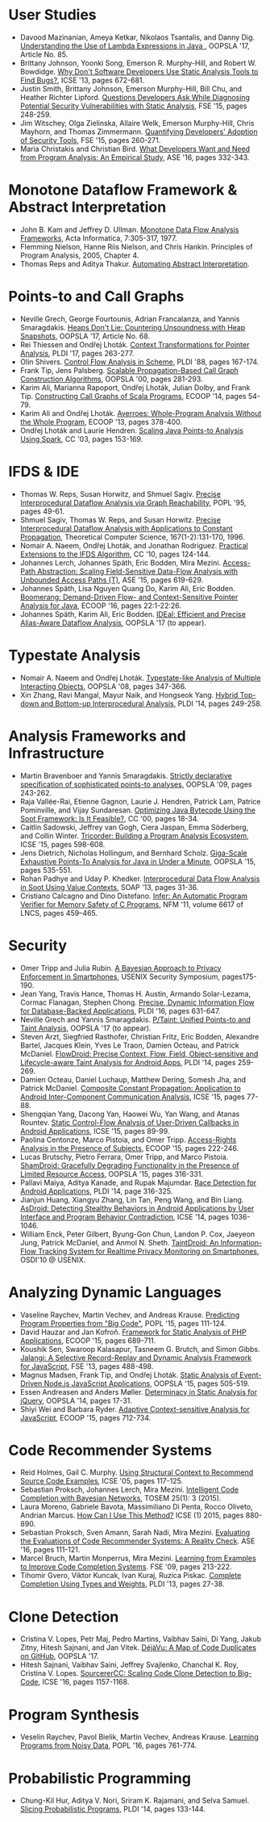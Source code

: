 # User Studies
- Davood Mazinanian, Ameya Ketkar, Nikolaos Tsantalis, and Danny Dig. <a href="https://doi.org/10.1145/3133909">Understanding the Use of Lambda Expressions in Java </a>, OOPSLA '17, Article No. 85.
- Brittany Johnson, Yoonki Song, Emerson R. Murphy-Hill, and Robert W. Bowdidge. [Why Don't Software Developers Use Static Analysis Tools to Find Bugs?](https://doi.org/10.1109/ICSE.2013.6606613), ICSE '13, pages 672-681.
- Justin Smith, Brittany Johnson, Emerson Murphy-Hill, Bill Chu, and Heather Richter Lipford. [Questions Developers Ask While Diagnosing Potential Security Vulnerabilities with Static Analysis](https://doi.org/10.1145/2786805.2786812), FSE '15, pages 248-259.
- Jim Witschey, Olga Zielinska, Allaire Welk, Emerson Murphy-Hill, Chris Mayhorn, and Thomas Zimmermann. [Quantifying Developers' Adoption of Security Tools](https://doi.org/10.1145/2786805.2786816), FSE '15, pages 260-271.
- Maria Christakis and Christian Bird. [What Developers Want and Need from Program Analysis: An Empirical Study](https://doi.org/10.1145/2970276.2970347), ASE '16, pages 332-343.

# Monotone Dataflow Framework & Abstract Interpretation
- John B. Kam and Jeffrey D. Ullman. [Monotone Data Flow Analysis Frameworks](https://doi.org/10.1007/BF00290339), Acta Informatica, 7:305-317, 1977.  
- Flemming Nielson, Hanne Riis Nielson, and Chris Hankin. Principles of Program Analysis, 2005, Chapter 4.
- Thomas Reps and Aditya Thakur. [Automating Abstract Interpretation](http://research.cs.wisc.edu/wpis/papers/vmcai16-invited.pdf).

# Points-to and Call Graphs
- Neville Grech, George Fourtounis, Adrian Francalanza, and Yannis Smaragdakis. <a href="https://doi.org/10.1145/3133892">Heaps Don't Lie: Countering Unsoundness with Heap Snapshots</a>, OOPSLA '17, Article No. 68.
- Rei Thiessen and Ondřej Lhoták. <a href="https://doi.org/10.1145/3062341.3062359">Context Transformations for Pointer Analysis</a>, PLDI '17, pages 263-277.
- Olin Shivers. [Control Flow Analysis in Scheme](http://dx.doi.org/10.1145/53990.54007), PLDI '88, pages 167-174.
- Frank Tip, Jens Palsberg. [Scalable Propagation-Based Call Graph Construction Algorithms](http://doi.acm.org/10.1145/353171.353190), OOPSLA '00, pages 281-293.
- Karim Ali, Marianna Rapoport, Ondřej Lhoták, Julian Dolby, and Frank Tip. [Constructing Call Graphs of Scala Programs](http://dx.doi.org/10.1007/978-3-662-44202-9_3), ECOOP '14, pages 54-79.  
- Karim Ali and Ondřej Lhoták. [Averroes: Whole-Program Analysis Without the Whole Program](http://dx.doi.org/10.1007/978-3-642-39038-8_16), ECOOP '13, pages 378-400.
- Ondřej Lhoták and Laurie Hendren. [Scaling Java Points-to Analysis Using Spark](https://doi.org/10.1007/3-540-36579-6_12), CC '03, pages 153-169.

# IFDS & IDE
- Thomas W. Reps, Susan Horwitz, and Shmuel Sagiv. [Precise Interprocedural Dataflow Analysis via Graph Reachability](http://doi.acm.org/10.1145/199448.199462), POPL '95, pages 49-61.
- Shmuel Sagiv, Thomas W. Reps, and Susan Horwitz. [Precise Interprocedural Dataflow Analysis with Applications to Constant Propagation](https://doi.org/10.1016/0304-3975(96)00072-2), Theoretical Computer Science, 167(1-2):131-170, 1996.
- Nomair A. Naeem, Ondřej Lhoták, and Jonathan Rodriguez. [Practical Extensions to the IFDS Algorithm](http://dx.doi.org/10.1007/978-3-642-11970-5_8), CC '10, pages 124-144.
- Johannes Lerch, Johannes Späth, Eric Bodden, Mira Mezini. [Access-Path Abstraction: Scaling Field-Sensitive Data-Flow Analysis with Unbounded Access Paths (T)](http://dx.doi.org/10.1109/ASE.2015.9), ASE '15, pages 619-629.
- Johannes Späth, Lisa Nguyen Quang Do, Karim Ali, Eric Bodden. [Boomerang: Demand-Driven Flow- and Context-Sensitive Pointer Analysis for Java](http://dx.doi.org/10.4230/LIPIcs.ECOOP.2016.22), ECOOP '16, pages 22:1-22:26.
- Johannes Späth, Karim Ali, Eric Bodden. [IDEal: Efficient and Precise Alias-Aware Dataflow Analysis](http://doi.org/10.1145/3133923), OOPSLA '17 (to appear).

# Typestate Analysis
- Nomair A. Naeem and Ondřej Lhoták. [Typestate-like Analysis of Multiple Interacting Objects](http://doi.acm.org/10.1145/1449764.1449792), OOPSLA '08, pages 347-366.
- Xin Zhang, Ravi Mangal, Mayur Naik, and Hongseok Yang. [Hybrid Top-down and Bottom-up Interprocedural Analysis](http://doi.acm.org/10.1145/2594291.2594328), PLDI '14, pages 249-258.

# Analysis Frameworks and Infrastructure
- Martin Bravenboer and Yannis Smaragdakis. [Strictly declarative specification of sophisticated points-to analyses](http://doi.acm.org/10.1145/1640089.1640108), OOPSLA '09, pages 243-262.
- Raja Vallée-Rai, Etienne Gagnon, Laurie J. Hendren, Patrick Lam, Patrice Pominville, and Vijay Sundaresan. [Optimizing Java Bytecode Using the Soot Framework: Is It Feasible?](http://dx.doi.org/10.1007/3-540-46423-9_2), CC '00, pages 18-34.
- Caitlin Sadowski, Jeffrey van Gogh, Ciera Jaspan, Emma Söderberg, and Collin Winter. [Tricorder: Building a Program Analysis Ecosystem](http://dx.doi.org/10.1109/ICSE.2015.76), ICSE '15, pages 598-608.
- Jens Dietrich, Nicholas Hollingum, and Bernhard Scholz. [Giga-Scale Exhaustive Points-To Analysis for Java in Under a Minute](http://dx.doi.org/10.1145/2814270.2814307), OOPSLA '15, pages 535-551.
- Rohan Padhye and Uday P. Khedker. [Interprocedural Data Flow Analysis in Soot Using Value Contexts](http://dx.doi.org/10.1145/2487568.2487569), SOAP '13, pages 31-36.
- Cristiano Calcagno and Dino Distefano. [Infer: An Automatic Program Verifier for Memory Safety of C Programs](http://dx.doi.org/10.1007/978-3-642-20398-5_33), NFM '11, volume 6617 of LNCS, pages 459–465.

# Security
- Omer Tripp and Julia Rubin. [A Bayesian Approach to Privacy Enforcement in Smartphones](https://www.usenix.org/system/files/conference/usenixsecurity14/sec14-paper-tripp.pdf), USENIX Security Symposium, pages175-190.
- Jean Yang, Travis Hance, Thomas H. Austin, Armando Solar-Lezama, Cormac Flanagan, Stephen Chong. [Precise, Dynamic Information Flow for Database-Backed Applications](https://doi.org/10.1145/2980983.2908098), PLDI '16, pages 631-647.
- Neville Grech and Yannis Smaragdakis. [P/Taint: Unified Points-to and Taint Analysis](https://yanniss.github.io/ptaint-oopsla17-prelim.pdf), OOPSLA '17 (to appear).
- Steven Arzt, Siegfried Rasthofer, Christian Fritz, Eric Bodden, Alexandre Bartel, Jacques Klein, Yves Le Traon, Damien Octeau, and Patrick McDaniel. [FlowDroid: Precise Context, Flow, Field, Object-sensitive and Lifecycle-aware Taint Analysis for Android Apps](http://doi.acm.org/10.1145/2594291.2594299), PLDI '14, pages 259-269.
- Damien Octeau, Daniel Luchaup, Matthew Dering, Somesh Jha, and Patrick McDaniel. [Composite Constant Propagation: Application to Android Inter-Component Communication Analysis](http://dx.doi.org/10.1109/ICSE.2015.30), ICSE '15, pages 77-88.
- Shengqian Yang, Dacong Yan, Haowei Wu, Yan Wang, and Atanas Rountev. [Static Control-Flow Analysis of User-Driven Callbacks in Android Applications](http://dx.doi.org/10.1109/ICSE.2015.31), ICSE '15, pages 89-99.
- Paolina Centonze, Marco Pistoia, and Omer Tripp. [Access-Rights Analysis in the Presence of Subjects](http://dx.doi.org/10.4230/LIPIcs.ECOOP.2015.222), ECOOP '15, pages 222-246.
- Lucas Brutschy, Pietro Ferrara, Omer Tripp, and Marco Pistoia. [ShamDroid: Gracefully Degrading Functionality in the Presence of Limited Resource Access](http://doi.acm.org/10.1145/2814270.2814296), OOPSLA '15, pages 316-331.
- Pallavi Maiya, Aditya Kanade, and Rupak Majumdar. [Race Detection for Android Applications](https://doi.org/10.1145/2666356.2594311), PLDI '14, page 316-325.
- Jianjun Huang, Xiangyu Zhang, Lin Tan, Peng Wang, and Bin Liang. [AsDroid: Detecting Stealthy Behaviors in Android Applications by User Interface and Program Behavior Contradiction](https://doi.org/10.1145/2568225.2568301), ICSE '14, pages 1036-1046.
- William Enck, Peter Gilbert, Byung-Gon Chun, Landon P. Cox, Jaeyeon Jung, Patrick McDaniel, and Anmol N. Sheth. [TaintDroid: An Information-Flow Tracking System for Realtime Privacy Monitoring on Smartphones](https://www.usenix.org/legacy/event/osdi10/tech/full_papers/Enck.pdf), OSDI'10 @ USENIX.

# Analyzing Dynamic Languages
- Vaseline Raychev, Martin Vechev, and Andreas Krause. [Predicting Program Properties from "Big Code"](https://doi.org/10.1145/2676726.2677009), POPL '15, pages 111-124.
- David Hauzar and Jan Kofroň. [Framework for Static Analysis of PHP Applications](http://dx.doi.org/10.4230/LIPIcs.ECOOP.2015.689), ECOOP '15, pages 689-711.
- Koushik Sen, Swaroop Kalasapur, Tasneem G. Brutch, and Simon Gibbs. [Jalangi: A Selective Record-Replay and Dynamic Analysis Framework for JavaScript](https://doi.org/10.1145/2491411.2491447), FSE '13, pages 488-498.
- Magnus Madsen, Frank Tip, and Ondřej Lhoták. [Static Analysis of Event-Driven Node.js JavaScript Applications](https://doi.org/10.1145/2858965.2814272), OOPSLA '15, pages 505-519.
- Essen Andreasen and Anders Møller. [Determinacy in Static Analysis for jQuery](https://doi.org/10.1145/2714064.2660214), OOPSLA '14, pages 17-31.
- Shiyi Wei and Barbara Ryder. [Adaptive Context-sensitive Analysis for JavaScript](http://dx.doi.org/10.4230/LIPIcs.ECOOP.2015.712), ECOOP '15, pages 712-734.

# Code Recommender Systems
- Reid Holmes, Gail C. Murphy. [Using Structural Context to Recommend Source Code Examples](https://doi.org/10.1109/ICSE.2005.1553554), ICSE '05, pages 117-125.
- Sebastian Proksch, Johannes Lerch, Mira Mezini. [Intelligent Code Completion with Bayesian Networks](https://doi.org/10.1145/2744200), TOSEM 25(1): 3 (2015).
- Laura Moreno, Gabriele Bavota, Massimiliano Di Penta, Rocco Oliveto, Andrian Marcus. [How Can I Use This Method?](https://doi.org/10.1109/ICSE.2015.98) ICSE (1) 2015, pages 880-890.
- Sebastian Proksch, Sven Amann, Sarah Nadi, Mira Mezini. [Evaluating the Evaluations of Code Recommender Systems: A Reality Check](https://doi.org/10.1145/2970276.2970330). ASE '16, pages 111-121.
- Marcel Bruch, Martin Monperrus, Mira Mezini. [Learning from Examples to Improve Code Completion Systems](https://doi.org/10.1145/1595696.1595728). FSE '09, pages 213-222.
- Tihomir Gvero, Viktor Kuncak, Ivan Kuraj, Ruzica Piskac. [Complete Completion Using Types and Weights](https://doi.org/10.1145/2499370.2462192), PLDI '13, pages 27-38.

# Clone Detection
- Cristina V. Lopes, Petr Maj, Pedro Martins, Vaibhav Saini, Di Yang, Jakub Zitny, Hitesh Sajnani, and Jan Vitek. [DéjàVu: A Map of Code Duplicates on GitHub](http://janvitek.org/pubs/oopsla17b.pdf), OOPSLA '17.
- Hitesh Sajnani, Vaibhav Saini, Jeffrey Svajlenko, Chanchal K. Roy, Cristina V. Lopes. [SourcererCC: Scaling Code Clone Detection to Big-Code](https://doi.org/10.1145/2884781.2884877), ICSE '16, pages 1157-1168.

# Program Synthesis
- Veselin Raychev, Pavol Bielik, Martin Vechev, Andreas Krause. [Learning Programs from Noisy Data](https://doi.org/10.1145/2837614.2837671), POPL '16, pages 761-774.

# Probabilistic Programming
- Chung-Kil Hur, Aditya V. Nori, Sriram K. Rajamani, and Selva Samuel. [Slicing Probabilistic Programs](https://doi.org/10.1145/2666356.2594303), PLDI '14, pages 133-144.

